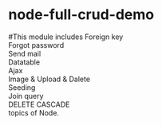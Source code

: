 # node-full-crud-demo
#This module includes
Foreign key  <br> 
Forgot password <br>
Send mail <br>
Datatable <br>
Ajax <br>
Image & Upload & Dalete <br>
Seeding  <br>
Join query <br>
DELETE CASCADE <br>
topics of Node. 

